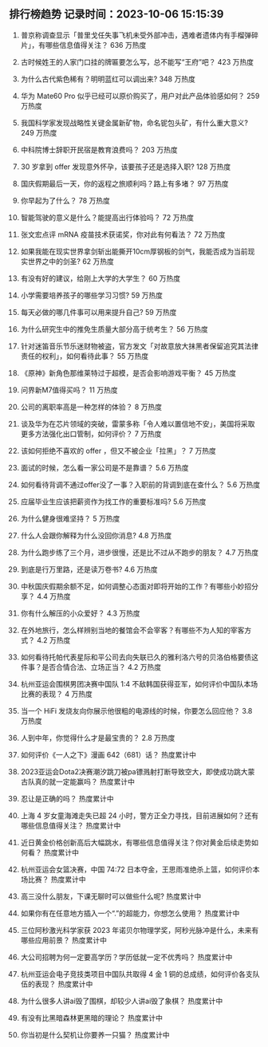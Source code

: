 
## 排行榜趋势 记录时间：2023-10-06 15:15:39
  
  1. 普京称调查显示「普里戈任失事飞机未受外部冲击，遇难者遗体内有手榴弹碎片」，有哪些信息值得关注？ 636 万热度
    
  2. 古时候姓王的人家门口挂的牌匾要怎么写，总不能写“王府”吧？ 423 万热度
    
  3. 为什么古代紫色稀有？明明蓝红可以调出来? 348 万热度
    
  4. 华为 Mate60 Pro 似乎已经可以原价购买了，用户对此产品体验感如何？ 259 万热度
    
  5. 我国科学家发现战略性关键金属新矿物，命名铌包头矿，有什么重大意义? 249 万热度
    
  6. 中科院博士辞职开民宿是教育浪费吗？ 203 万热度
    
  7. 30 岁拿到 offer 发现意外怀孕，该要孩子还是选择入职? 128 万热度
    
  8. 国庆假期最后一天，你的返程之旅顺利吗？路上有多堵？ 97 万热度
    
  9. 你早起为了什么？ 78 万热度
    
  10. 智能驾驶的意义是什么？能提高出行体验吗？ 72 万热度
    
  11. 张文宏点评 mRNA 疫苗技术获诺奖，你对此有何看法？ 72 万热度
    
  12. 如果我能在现实世界拿剑斩出能撕开10cm厚钢板的剑气，我能否成为当前现实世界之中的剑圣? 62 万热度
    
  13. 有没有好的建议，给刚上大学的大学生？ 60 万热度
    
  14. 小学需要培养孩子的哪些学习习惯? 59 万热度
    
  15. 每天必做的哪几件事可以用来提升自己? 59 万热度
    
  16. 为什么研究生中的推免生质量大部分高于统考生？ 56 万热度
    
  17. 针对迷笛音乐节乐迷财物被盗，官方发文「对故意放大抹黑者保留追究其法律责任的权利」，如何看待此事？ 55 万热度
    
  18. 《原神》新角色那维莱特过于超模，是否会影响游戏平衡？ 45 万热度
    
  19. 问界新M7值得买吗？ 11 万热度
    
  20. 公司的离职率高是一种怎样的体验？ 8 万热度
    
  21. 谈及华为在芯片领域的突破，雷蒙多称「令人难以置信地不安」，美国将采取更多方法强化出口管制，如何评价？ 7 万热度
    
  22. 该如何拒绝不喜欢的 offer ，但又不被企业「拉黑」？ 7 万热度
    
  23. 面试的时候，怎么看一家公司是不是靠谱？ 5.6 万热度
    
  24. 如何看待背调不通过offer没了一事？入职前的背调到底在查什么？ 5.6 万热度
    
  25. 应届毕业生应该把薪资作为找工作的重要标准吗? 5.6 万热度
    
  26. 为什么健身很难坚持？ 5 万热度
    
  27. 什么人会跟你解释为什么没回你消息? 4.8 万热度
    
  28. 为什么跑步练了三个月，进步很慢，还是比不过从不跑步的朋友？ 4.7 万热度
    
  29. 到底是行万里路，还是读万卷书? 4.6 万热度
    
  30. 中秋国庆假期余额不足，如何调整心态面对即将开始的工作？有哪些小妙招分享？ 4.4 万热度
    
  31. 你有什么解压的小众爱好？ 4.3 万热度
    
  32. 在外地旅行，怎么样辨别当地的餐馆会不会宰客？有哪些不为人知的宰客方式？ 4.2 万热度
    
  33. 如何看待托帕代表星际和平公司去向失联已久的雅利洛六号的贝洛伯格要债这件事？是否合情合法、立场正当？ 4.2 万热度
    
  34. 杭州亚运会围棋男团决赛中国队 1:4 不敌韩国获得亚军，如何评价中国队本场比赛的表现？ 4 万热度
    
  35. 当一个 HiFi 发烧友向你展示他很粗的电源线的时候，你要怎么回应他？ 3.8 万热度
    
  36. 人到中年，你觉得什么才是最宝贵的？ 2.8 万热度
    
  37. 如何评价《一人之下》漫画 642（681）话？ 热度累计中
    
  38. 2023亚运会Dota2决赛潮汐跳刀被pa镖溅射打断导致空大，即使成功跳大蒙古队真的就一定能赢吗？ 热度累计中
    
  39. 忍让是正确的吗？ 热度累计中
    
  40. 上海 4 岁女童海滩走失已超 24 小时，警方正全力寻找，目前进展如何？还有哪些信息值得关注？ 热度累计中
    
  41. 近日黄金价格创新高后大幅跳水，有哪些信息值得关注？你对黄金后续走势如何看？ 热度累计中
    
  42. 杭州亚运会女篮决赛，中国 74:72 日本夺金，王思雨准绝杀上篮，如何评价本场比赛？ 热度累计中
    
  43. 高三没什么朋友，下课无聊时可以做些什么呢? 热度累计中
    
  44. 如果你有在任意地方插入一个“.”的超能力，你想怎么使用？ 热度累计中
    
  45. 三位阿秒激光科学家获 2023 年诺贝尔物理学奖，阿秒光脉冲是什么，未来有哪些应用前景？ 热度累计中
    
  46. 大公司招聘为何一定要高学历？学历低就一定不优秀吗？ 热度累计中
    
  47. 杭州亚运会电子竞技类项目中国队共取得 4 金 1 铜的总成绩，如何评价各支队伍的表现？ 热度累计中
    
  48. 为什么很多人讲ai毁了围棋，却较少人讲ai毁了象棋？ 热度累计中
    
  49. 有没有比黑暗森林更黑暗的理论？ 热度累计中
    
  50. 你当初是什么契机让你要养一只猫？ 热度累计中
    